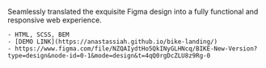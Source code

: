 Seamlessly translated the exquisite Figma design into a fully functional and responsive web experience. 

    - HTML, SCSS, BEM
    - [DEMO LINK](https://anastassiah.github.io/bike-landing/) 
    - https://www.figma.com/file/NZQAIydtHo5QkINyGLHNcq/BIKE-New-Version?type=design&node-id=0-1&mode=design&t=4qQ0rgDcZLU8z9Rg-0
